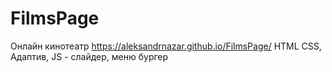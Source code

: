 # FilmsPage
Онлайн кинотеатр https://aleksandrnazar.github.io/FilmsPage/
HTML CSS,
Адаптив,
JS - слайдер, меню бургер 

